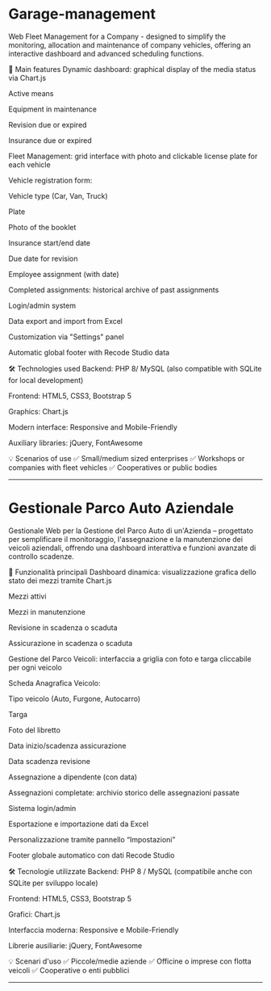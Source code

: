 # Garage-management

Web Fleet Management for a Company - designed to simplify the monitoring, allocation and maintenance of company vehicles, offering an interactive dashboard and advanced scheduling functions.

📌 Main features
Dynamic dashboard: graphical display of the media status via Chart.js

Active means

Equipment in maintenance

Revision due or expired

Insurance due or expired

Fleet Management: grid interface with photo and clickable license plate for each vehicle

Vehicle registration form:

Vehicle type (Car, Van, Truck)

Plate

Photo of the booklet

Insurance start/end date

Due date for revision

Employee assignment (with date)

Completed assignments: historical archive of past assignments

Login/admin system

Data export and import from Excel

Customization via "Settings" panel

Automatic global footer with Recode Studio data

🛠️ Technologies used
Backend: PHP 8/ MySQL (also compatible with SQLite for local development)

Frontend: HTML5, CSS3, Bootstrap 5

Graphics: Chart.js

Modern interface: Responsive and Mobile-Friendly

Auxiliary libraries: jQuery, FontAwesome

💡 Scenarios of use
✅ Small/medium sized enterprises
✅ Workshops or companies with fleet vehicles
✅ Cooperatives or public bodies

----
# Gestionale Parco Auto Aziendale
Gestionale Web per la Gestione del Parco Auto di un'Azienda – progettato per semplificare il monitoraggio, l'assegnazione e la manutenzione dei veicoli aziendali, offrendo una dashboard interattiva e funzioni avanzate di controllo scadenze.

📌 Funzionalità principali
Dashboard dinamica: visualizzazione grafica dello stato dei mezzi tramite Chart.js

Mezzi attivi

Mezzi in manutenzione

Revisione in scadenza o scaduta

Assicurazione in scadenza o scaduta

Gestione del Parco Veicoli: interfaccia a griglia con foto e targa cliccabile per ogni veicolo

Scheda Anagrafica Veicolo:

Tipo veicolo (Auto, Furgone, Autocarro)

Targa

Foto del libretto

Data inizio/scadenza assicurazione

Data scadenza revisione

Assegnazione a dipendente (con data)

Assegnazioni completate: archivio storico delle assegnazioni passate

Sistema login/admin

Esportazione e importazione dati da Excel

Personalizzazione tramite pannello “Impostazioni”

Footer globale automatico con dati Recode Studio

🛠️ Tecnologie utilizzate
Backend: PHP 8 / MySQL (compatibile anche con SQLite per sviluppo locale)

Frontend: HTML5, CSS3, Bootstrap 5

Grafici: Chart.js

Interfaccia moderna: Responsive e Mobile-Friendly

Librerie ausiliarie: jQuery, FontAwesome

💡 Scenari d'uso
✅ Piccole/medie aziende
✅ Officine o imprese con flotta veicoli
✅ Cooperative o enti pubblici

---

